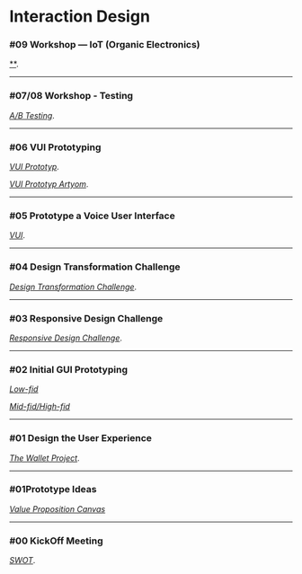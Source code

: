 # Interaction Design

### #09 Workshop — IoT (Organic Electronics)

[**]().

* * *

### #07/08 Workshop - Testing

[*A/B Testing*](/assets/ab/AB_Testing.pdf).

* * *

### #06 VUI Prototyping 

[*VUI Prototyp*](vui_prototyp.md).

[*VUI Prototyp Artyom*](vui_artyom/index.html).

* * *

### #05 Prototype a Voice User Interface 

[*VUI*](vui.md).

* * *

### #04 Design Transformation Challenge 

[*Design Transformation Challenge*](transformation.md).

* * *

### #03 Responsive Design Challenge 

[*Responsive Design Challenge*](responsive.md).

* * *

### #02 Initial GUI Prototyping

[*Low-fid*](GUI_low.md)

[*Mid-fid/High-fid*](GUI_mid.md)

* * *

### #01 Design the User Experience 

 [*The Wallet Project*](wallet.md).

* * *

### #01Prototype Ideas 

[*Value Proposition Canvas*](VPC.md)

* * *
### #00 KickOff Meeting 

[*SWOT*](SWOT.md).
